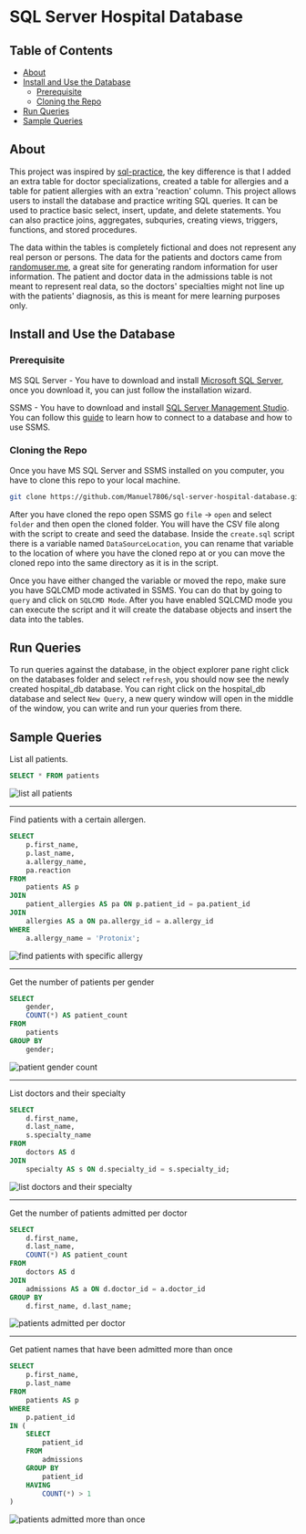# SQL Server Hospital Database <!-- omit from toc -->

## Table of Contents <!-- omit from toc -->

- [About](#about)
- [Install and Use the Database](#install-and-use-the-database)
  - [Prerequisite](#prerequisite)
  - [Cloning the Repo](#cloning-the-repo)
- [Run Queries](#run-queries)
- [Sample Queries](#sample-queries)

## About

This project was inspired by [sql-practice](https://www.sql-practice.com/), the key difference is that
I added an extra table for doctor specializations, created a table for allergies and a table for patient
allergies with an extra 'reaction' column. This project allows users to install the database and practice
writing SQL queries. It can be used to practice basic select, insert, update, and delete statements. You
can also practice joins, aggregates, subquries, creating views, triggers, functions, and stored procedures.

The data within the tables is completely fictional and does not represent any real person or persons.
The data for the patients and doctors came from [randomuser.me](https://randomuser.me/), a great site
for generating random information for user information. The patient and doctor data in the admissions
table is not meant to represent real data, so the doctors' specialties might not line up with the patients'
diagnosis, as this is meant for mere learning purposes only.

## Install and Use the Database

### Prerequisite

MS SQL Server - You have to download and install [Microsoft SQL Server](https://www.microsoft.com/en-us/sql-server/sql-server-downloads),
once you download it, you can just follow the installation wizard.

SSMS - You have to download and install [SQL Server Management Studio](https://learn.microsoft.com/en-us/sql/ssms/download-sql-server-management-studio-ssms?view=sql-server-ver16). You can follow this [guide](https://learn.microsoft.com/en-us/sql/ssms/quickstarts/ssms-connect-query-sql-server?view=sql-server-ver16) to learn how to connect to a database and how
to use SSMS.

### Cloning the Repo

Once you have MS SQL Server and SSMS installed on you computer, you have to clone this repo to your local machine.

```bash
git clone https://github.com/Manuel7806/sql-server-hospital-database.git
```

After you have cloned the repo open SSMS go `file` -> `open` and select `folder` and then open the cloned folder.
You will have the CSV file along with the script to create and seed the database. Inside the `create.sql`
script there is a variable named `DataSourceLocation`, you can rename that variable to the location of where
you have the cloned repo at or you can move the cloned repo into the same directory as it is in the script.

Once you have either changed the variable or moved the repo, make sure you have SQLCMD mode activated in SSMS.
You can do that by going to `query` and click on `SQLCMD Mode`. After you have enabled SQLCMD mode you can execute
the script and it will create the database objects and insert the data into the tables.

## Run Queries

To run queries against the database, in the object explorer pane right click on the databases folder and select `refresh`,
you should now see the newly created hospital_db database. You can right click on the hospital_db database and select
`New Query`, a new query window will open in the middle of the window, you can write and run your queries from there.


## Sample Queries

List all patients.

```SQL
SELECT * FROM patients
```

![list all patients](images/select-all-patients.png)

---

Find patients with a certain allergen.

```SQL
SELECT
    p.first_name,
    p.last_name,
    a.allergy_name,
    pa.reaction
FROM
    patients AS p
JOIN
    patient_allergies AS pa ON p.patient_id = pa.patient_id
JOIN
    allergies AS a ON pa.allergy_id = a.allergy_id
WHERE
    a.allergy_name = 'Protonix';
```

![find patients with specific allergy](images/find-patients-with-specific-allergy.png)

---

Get the number of patients per gender

```SQL
SELECT
    gender,
    COUNT(*) AS patient_count
FROM
    patients
GROUP BY
    gender;
```

![patient gender count](images/patient-gender-count.png)

---

List doctors and their specialty

```SQL
SELECT
    d.first_name,
    d.last_name,
    s.specialty_name
FROM
    doctors AS d
JOIN
    specialty AS s ON d.specialty_id = s.specialty_id;
```

![list doctors and their specialty](images/doctor-and-specialty.png)

---

Get the number of patients admitted per doctor

```SQL
SELECT
    d.first_name,
    d.last_name,
    COUNT(*) AS patient_count
FROM
    doctors AS d
JOIN
    admissions AS a ON d.doctor_id = a.doctor_id
GROUP BY
    d.first_name, d.last_name;
```

![patients admitted per doctor](images/patients-admitted-per-doctor.png)

---

Get patient names that have been admitted more than once

```SQL
SELECT
    p.first_name,
    p.last_name
FROM
    patients AS p
WHERE
    p.patient_id
IN (
    SELECT
        patient_id
    FROM
        admissions
    GROUP BY
        patient_id
    HAVING
        COUNT(*) > 1
)
```

![patients admitted more than once](images/patients-admitted-more-than-once.png)

